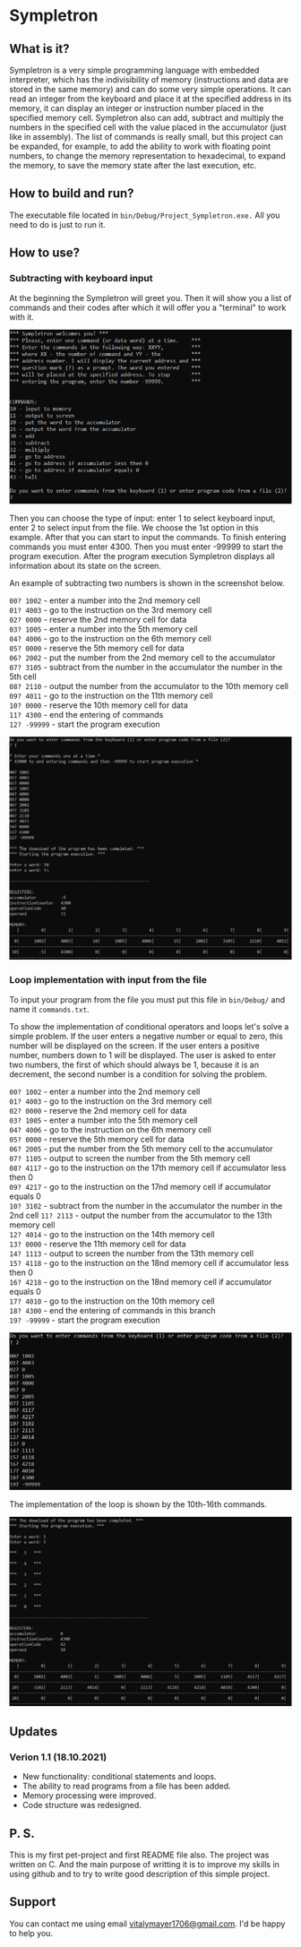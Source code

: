 # Sympletron

## What is it?
Sympletron is a very simple programming language with embedded interpreter, which has the indivisibility of memory (instructions and data are stored in the same memory) and can do some very simple operations.
It can read an integer from the keyboard and place it at the specified address in its memory, it can display an integer or instruction number placed in the specified memory cell.
Sympletron also can add, subtract and multiply the numbers in the specified cell with the value placed in the accumulator (just like in assembly).
The list of commands is really small, but this project can be expanded, for example, to add the ability to work with floating point numbers, to change the memory representation to hexadecimal, to expand the memory, to save the memory state after the last execution, etc.

## How to build and run?
The executable file located in `bin/Debug/Project_Sympletron.exe.` All you need to do is just to run it.

## How to use?
### Subtracting with keyboard input
At the beginning the Sympletron will greet you. Then it will show you a list of commands and their codes after which it will offer you a "terminal" to work with it.

<img src="/screenshots/sympletron_greeting.png" alt="Greeting_of_Sympletron"/>

Then you can choose the type of input: enter 1 to select keyboard input, enter 2 to select input from the file. We choose the 1st option in this example.
After that you can start to input the commands. To finish entering commands you must enter 4300. Then you must enter -99999 to start the program execution.
After the program execution Sympletron displays all information about its state on the screen.

An example of subtracting two numbers is shown in the screenshot below.

`00? 1002`   - enter a number into the 2nd memory cell  
`01? 4003`   - go to the instruction on the 3rd memory cell  
`02? 0000`   - reserve the 2nd memory cell for data  
`03? 1005`   - enter a number into the 5th memory cell  
`04? 4006`   - go to the instruction on the 6th memory cell  
`05? 0000`   - reserve the 5th memory cell for data  
`06? 2002`   - put the number from the 2nd memory cell to the accumulator  
`07? 3105`   - subtract from the number in the accumulator the number in the 5th cell  
`08? 2110`   - output the number from the accumulator to the 10th memory cell  
`09? 4011`   - go to the instruction on the 11th memory cell  
`10? 0000`   - reserve the 10th memory cell for data  
`11? 4300`   - end the entering of commands  
`12? -99999` - start the program execution  

<img src="/screenshots/subtracting_with_keyboard.png" alt="Subrtacting"/>

### Loop implementation with input from the file
To input your program from the file you must put this file in `bin/Debug/` and name it `commands.txt`.

To show the implementation of conditional operators and loops let's solve a simple problem. 
If the user enters a negative number or equal to zero, this number will be displayed on the screen.
If the user enters a positive number, numbers down to 1 will be displayed.
The user is asked to enter two numbers, the first of which should always be 1, because it is an decrement, the second number is a condition for solving the problem.

`00? 1002` - enter a number into the 2nd memory cell  
`01? 4003` - go to the instruction on the 3rd memory cell  
`02? 0000` - reserve the 2nd memory cell for data  
`03? 1005` - enter a number into the 5th memory cell  
`04? 4006` - go to the instruction on the 6th memory cell  
`05? 0000` - reserve the 5th memory cell for data  
`06? 2005` - put the number from the 5th memory cell to the accumulator  
`07? 1105` - output to screen the number from the 5th memory cell  
`08? 4117` - go to the instruction on the 17th memory cell if accumulator less then 0  
`09? 4217` - go to the instruction on the 17nd memory cell if accumulator equals 0  
`10? 3102` - subtract from the number in the accumulator the number in the 2nd cell 
`11? 2113` - output the number from the accumulator to the 13th memory cell  
`12? 4014` - go to the instruction on the 14th memory cell  
`13? 0000` - reserve the 11th memory cell for data  
`14? 1113` - output to screen the number from the 13th memory cell  
`15? 4118` - go to the instruction on the 18nd memory cell if accumulator less then 0  
`16? 4218` - go to the instruction on the 18nd memory cell if accumulator equals 0  
`17? 4010` - go to the instruction on the 10th memory cell  
`18? 4300` - end the entering of commands in this branch  
`19? -99999` - start the program execution  

<img src="/screenshots/code_of_program.png" alt="Code"/>

The implementation of the loop is shown by the 10th-16th commands.

<img src="/screenshots/execution.png" alt="Execution"/>

## Updates
### Verion 1.1 (18.10.2021)
* New functionality: conditional statements and loops.
* The ability to read programs from a file has been added.
* Memory processing were improved.
* Code structure was redesigned.

## P. S. 
This is my first pet-project and first README file also. 
The project was written on C. And the main purpose of writting it is to improve my skills in using github and to try to write good description of this simple project.

## Support
You can contact me using email vitalymayer1706@gmail.com. I'd be happy to help you.